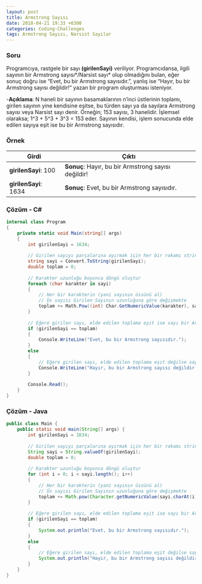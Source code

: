 ```yaml
---
layout: post
title: Armstrong Sayısı
date: 2018-04-21 19:33 +0300
categories: Coding-Challenges
tags: Armstrong Sayısı, Narsist Sayılar
---
```

### Soru
Programcıya, rastgele bir sayı **(girilenSayi)** veriliyor. Programcıdansa, ilgili sayının bir Armstrong sayısı*/Narsist sayı* olup olmadığını bulan, eğer sonuç doğru ise “Evet, bu bir Armstrong sayısıdır.”, yanlış ise “Hayır, bu bir Armstrong sayısı değildir!” yazan bir program oluşturması isteniyor.

-**Açıklama**: N haneli bir sayının basamaklarının n’inci üstlerinin toplamı, girilen sayının yine kendisine eşitse, bu türden sayı ya da sayılara Armstrong sayısı veya Narsist sayı denir. Örneğin; 153 sayısı, 3 hanelidir. İşlemsel olaraksa; 1^3 + 5^3 + 3^3 = 153 eder. Sayının kendisi, işlem sonucunda elde edilen sayıya eşit ise bu bir Armstrong sayısıdır.

### Örnek

| Girdi                 | Çıktı                                               |
|-----------------------|-----------------------------------------------------|
| **girilenSayi**: 100  | **Sonuç**: Hayır, bu bir Armstrong sayısı değildir! |
| **girilenSayi**: 1634 | **Sonuç**: Evet, bu bir Armstrong sayısıdır.        |

### Çözüm - C#
```csharp
internal class Program
{
    private static void Main(string[] args)
    {
        int girilenSayi = 1634;
 
        // Girilen sayıyı parçalarına ayırmak için her bir rakamı string değere dönüştür
        string sayi = Convert.ToString(girilenSayi);
        double toplam = 0;
 
        // Karakter uzunluğu boyunca döngü oluştur
        foreach (char karakter in sayi)
        {
            // Her bir karakterin (yani sayının üssünü al)
            // Üs sayısı Girilen Sayının uzunluğuna göre değişmekte
            toplam += Math.Pow((int) Char.GetNumericValue(karakter), sayi.Length);
        }
 
        // Eğere girilen sayı, elde edilen toplama eşit ise sayı bir Armstrong sayısıdır
        if (girilenSayi == toplam)
        {
            Console.WriteLine("Evet, bu bir Armstrong sayısıdır.");
        }
        else
        {
            // Eğere girilen sayı, elde edilen toplama eşit değilse sayı sıradan bir sayıdır 
            Console.WriteLine("Hayır, bu bir Armstrong sayısı değildir!");
        }
 
        Console.Read();
    }
}
```

### Çözüm - Java
```java
public class Main {
    public static void main(String[] args) {
        int girilenSayi = 1634;
 
        // Girilen sayıyı parçalarına ayırmak için her bir rakamı string değere dönüştür
        String sayi = String.valueOf(girilenSayi);
        double toplam = 0;
 
        // Karakter uzunluğu boyunca döngü oluştur
        for (int i = 0; i < sayi.length(); i++)
        {
            // Her bir karakterin (yani sayının üssünü al)
            // Üs sayısı Girilen Sayının uzunluğuna göre değişmekte
            toplam += Math.pow(Character.getNumericValue(sayi.charAt(i)), sayi.length());
        }
 
        // Eğere girilen sayı, elde edilen toplama eşit ise sayı bir Armstrong sayısıdır
        if (girilenSayi == toplam)
        {
            System.out.println("Evet, bu bir Armstrong sayısıdır.");
        }
        else
        {
            // Eğere girilen sayı, elde edilen toplama eşit değilse sayı sıradan bir sayıdır
            System.out.println("Hayır, bu bir Armstrong sayısı değildir!");
        }
    }
}
```